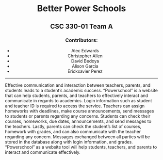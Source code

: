 <h1 align = "center">Better Power Schools</h2>
<h2 align = "center">CSC 330-01 Team A</h2>
<h3 align = "center">Contributors:</h3>
<ul align = "center">
  <li>Alec Edwards</li>
  <li>Christopher Allen</li>
  <li>David Bedoya</li> 
  <li>Alison Garcia</li>
  <li>Erickxavier Perez</li>
</ul align = "center">

<p align="center">
  <hr>
  Effective communication and interaction between teachers, parents, and students leads to a student’s academic success. “Powerschool” is a website that can help students, parents, and teachers to effectively interact and communicate in regards to academics. Login information such as student and teacher ID is required to access the service. Teachers can assign homeworks with deadlines, make course announcements, send messages to students or parents regarding any concerns. Students can check their courses,  homeworks, due dates, announcements, and send messages to the teachers. Lastly, parents can check the student’s list of courses, homework with grades, and can also communicate with the teacher regarding any concern. Messages exchanged between all parties will be stored in the database along with login information, and grades. “Powerschool” as a website tool will help students, teachers, and parents to interact and communicate effectively.  
</p>
